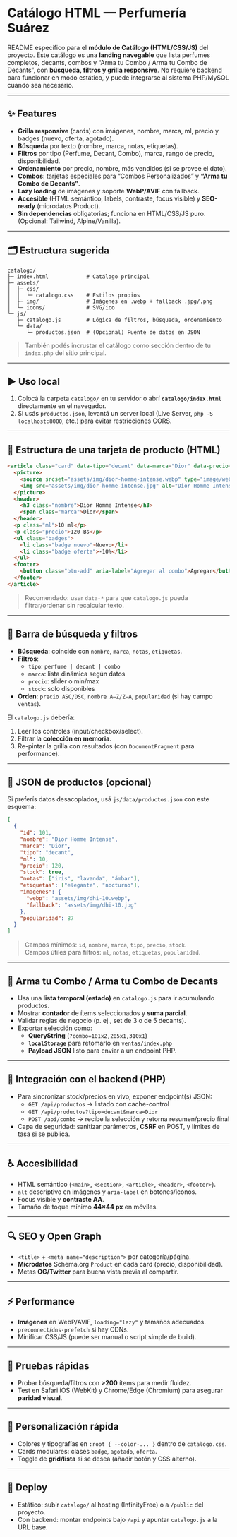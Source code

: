 # Catálogo HTML — Perfumería Suárez

README específico para el **módulo de Catálogo (HTML/CSS/JS)** del proyecto. Este catálogo es una **landing navegable** que lista perfumes completos, decants, combos y “Arma tu Combo / Arma tu Combo de Decants”, con **búsqueda, filtros y grilla responsive**. No requiere backend para funcionar en modo estático, y puede integrarse al sistema PHP/MySQL cuando sea necesario.

---

## ✨ Features
- **Grilla responsive** (cards) con imágenes, nombre, marca, ml, precio y badges (nuevo, oferta, agotado).
- **Búsqueda** por texto (nombre, marca, notas, etiquetas).
- **Filtros** por tipo (Perfume, Decant, Combo), marca, rango de precio, disponibilidad.
- **Ordenamiento** por precio, nombre, más vendidos (si se provee el dato).
- **Combos**: tarjetas especiales para “Combos Personalizados” y **“Arma tu Combo de Decants”**.
- **Lazy loading** de imágenes y soporte **WebP/AVIF** con fallback.
- **Accesible** (HTML semántico, labels, contraste, focus visible) y **SEO-ready** (microdatos Product).
- **Sin dependencias** obligatorias; funciona en HTML/CSS/JS puro. (Opcional: Tailwind, Alpine/Vanilla).

---

## 🗂️ Estructura sugerida
```
catalogo/
├─ index.html            # Catálogo principal
├─ assets/
│  ├─ css/
│  │  └─ catalogo.css    # Estilos propios
│  ├─ img/               # Imágenes en .webp + fallback .jpg/.png
│  └─ icons/             # SVG/ico
└─ js/
   ├─ catalogo.js        # Lógica de filtros, búsqueda, ordenamiento
   └─ data/
      └─ productos.json  # (Opcional) Fuente de datos en JSON
```

> También podés incrustar el catálogo como sección dentro de tu `index.php` del sitio principal.

---

## ▶️ Uso local
1. Colocá la carpeta `catalogo/` en tu servidor o abrí **`catalogo/index.html`** directamente en el navegador.
2. Si usás `productos.json`, levantá un server local (Live Server, `php -S localhost:8000`, etc.) para evitar restricciones CORS.

---

## 🧱 Estructura de una tarjeta de producto (HTML)
```html
<article class="card" data-tipo="decant" data-marca="Dior" data-precio="120" data-stock="true">
  <picture>
    <source srcset="assets/img/dior-homme-intense.webp" type="image/webp">
    <img src="assets/img/dior-homme-intense.jpg" alt="Dior Homme Intense 10 ml" loading="lazy">
  </picture>
  <header>
    <h3 class="nombre">Dior Homme Intense</h3>
    <span class="marca">Dior</span>
  </header>
  <p class="ml">10 ml</p>
  <p class="precio">120 Bs</p>
  <ul class="badges">
    <li class="badge nuevo">Nuevo</li>
    <li class="badge oferta">-10%</li>
  </ul>
  <footer>
    <button class="btn-add" aria-label="Agregar al combo">Agregar</button>
  </footer>
</article>
```

> Recomendado: usar `data-*` para que `catalogo.js` pueda filtrar/ordenar sin recalcular texto.

---

## 🔎 Barra de búsqueda y filtros
- **Búsqueda**: coincide con `nombre`, `marca`, `notas`, `etiquetas`.
- **Filtros**:
  - `tipo`: `perfume | decant | combo`
  - `marca`: lista dinámica según datos
  - `precio`: slider o min/max
  - `stock`: solo disponibles
- **Orden**: `precio ASC/DSC`, `nombre A–Z/Z–A`, `popularidad` (si hay campo `ventas`).

El `catalogo.js` debería:
1. Leer los controles (input/checkbox/select).
2. Filtrar la **colección en memoria**.
3. Re-pintar la grilla con resultados (con `DocumentFragment` para performance).

---

## 🧩 JSON de productos (opcional)
Si preferís datos desacoplados, usá `js/data/productos.json` con este esquema:

```json
[
  {
    "id": 101,
    "nombre": "Dior Homme Intense",
    "marca": "Dior",
    "tipo": "decant",
    "ml": 10,
    "precio": 120,
    "stock": true,
    "notas": ["iris", "lavanda", "ámbar"],
    "etiquetas": ["elegante", "nocturno"],
    "imagenes": {
      "webp": "assets/img/dhi-10.webp",
      "fallback": "assets/img/dhi-10.jpg"
    },
    "popularidad": 87
  }
]
```

> Campos mínimos: `id`, `nombre`, `marca`, `tipo`, `precio`, `stock`.  
> Campos útiles para filtros: `ml`, `notas`, `etiquetas`, `popularidad`.

---

## 🧠 Arma tu Combo / Arma tu Combo de Decants
- Usa una **lista temporal (estado)** en `catalogo.js` para ir acumulando productos.
- Mostrar **contador** de ítems seleccionados y **suma parcial**.
- Validar reglas de negocio (p. ej., set de 3 o de 5 decants).
- Exportar selección como:
  - **QueryString** (`?combo=101x2,205x1,310x1`)
  - **`localStorage`** para retomarlo en `ventas/index.php`
  - **Payload JSON** listo para enviar a un endpoint PHP.

---

## 🧩 Integración con el backend (PHP)
- Para sincronizar stock/precios en vivo, exponer endpoint(s) JSON:
  - `GET /api/productos` → listado con cache-control
  - `GET /api/productos?tipo=decant&marca=Dior`
  - `POST /api/combo` → recibe la selección y retorna resumen/precio final
- Capa de seguridad: sanitizar parámetros, **CSRF** en POST, y límites de tasa si se publica.

---

## ♿ Accesibilidad
- HTML semántico (`<main>`, `<section>`, `<article>`, `<header>`, `<footer>`).
- `alt` descriptivo en imágenes y `aria-label` en botones/iconos.
- Focus visible y **contraste AA**.
- Tamaño de toque mínimo **44×44 px** en móviles.

---

## 🔍 SEO y Open Graph
- `<title>` + `<meta name="description">` por categoría/página.
- **Microdatos** Schema.org `Product` en cada card (precio, disponibilidad).
- Metas **OG/Twitter** para buena vista previa al compartir.

---

## ⚡ Performance
- **Imágenes** en WebP/AVIF, `loading="lazy"` y tamaños adecuados.
- `preconnect`/`dns-prefetch` si hay CDNs.
- Minificar CSS/JS (puede ser manual o script simple de build).

---

## 🧪 Pruebas rápidas
- Probar búsqueda/filtros con **>200** ítems para medir fluidez.
- Test en Safari iOS (WebKit) y Chrome/Edge (Chromium) para asegurar **paridad visual**.

---

## 🔧 Personalización rápida
- Colores y tipografías en `:root { --color-... }` dentro de `catalogo.css`.
- Cards modulares: clases `badge`, `agotado`, `oferta`.
- Toggle de **grid/lista** si se desea (añadir botón y CSS alterno).

---

## 🚀 Deploy
- Estático: subir `catalogo/` al hosting (InfinityFree) o a `/public` del proyecto.
- Con backend: montar endpoints bajo `/api` y apuntar `catalogo.js` a la URL base.

